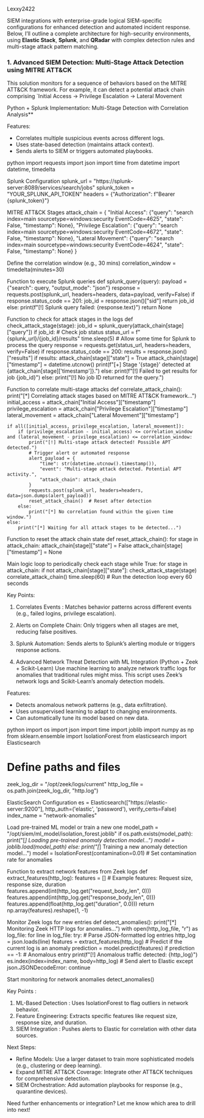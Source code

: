 Lexxy2422

SIEM integrations with enterprise-grade logical 
SIEM-specific configurations for enhanced detection and automated incident response. Below, I’ll outline a complete architecture for high-security environments, using **Elastic Stack**, **Splunk**, and **QRadar** with complex detection rules and multi-stage attack pattern matching.

### **1. Advanced SIEM Detection: Multi-Stage Attack Detection using MITRE ATT&CK**
This solution monitors for a sequence of behaviors based on the MITRE ATT&CK framework. For example, it can detect a potential attack chain comprising `Initial Access → Privilege Escalation → Lateral Movement

Python + Splunk Implementation: Multi-Stage Detection with Correlation Analysis**

Features:
- Correlates multiple suspicious events across different logs.
- Uses state-based detection (maintains attack context).
- Sends alerts to SIEM or triggers automated playbooks.

python
import requests
import json
import time
from datetime import datetime, timedelta

 Splunk Configuration
splunk_url = "https://splunk-server:8089/services/search/jobs"
splunk_token = "YOUR_SPLUNK_API_TOKEN"
headers = {"Authorization": f"Bearer {splunk_token}"}

MITRE ATT&CK Stages
attack_chain = {
    "Initial Access": {"query": "search index=main sourcetype=windows:security EventCode=4625", "state": False, "timestamp": None},
    "Privilege Escalation": {"query": "search index=main sourcetype=windows:security EventCode=4672", "state": False, "timestamp": None},
    "Lateral Movement": {"query": "search index=main sourcetype=windows:security EventCode=4624", "state": False, "timestamp": None}
}

 Define the correlation window (e.g., 30 mins)
correlation_window = timedelta(minutes=30)

Function to execute Splunk queries
def splunk_query(query):
    payload = {"search": query, "output_mode": "json"}
    response = requests.post(splunk_url, headers=headers, data=payload, verify=False)
    if response.status_code == 201:
        job_id = response.json()["sid"]
        return job_id
    else:
        print(f"[!] Splunk query failed: {response.text}")
        return None

Function to check for attack stages in the logs
def check_attack_stage(stage):
    job_id = splunk_query(attack_chain[stage]["query"])
    if job_id:
        # Check job status
        status_url = f"{splunk_url}/{job_id}/results"
        time.sleep(5)  # Allow some time for Splunk to process the query
        response = requests.get(status_url, headers=headers, verify=False)
        if response.status_code == 200:
            results = response.json()["results"]
            if results:
                attack_chain[stage]["state"] = True
                attack_chain[stage]["timestamp"] = datetime.utcnow()
                print(f"[+] Stage '{stage}' detected at {attack_chain[stage]['timestamp']}.")
        else:
            print(f"[!] Failed to get results for job {job_id}")
    else:
        print("[!] No job ID returned for the query.")

Function to correlate multi-stage attacks
def correlate_attack_chain():
    print("[*] Correlating attack stages based on MITRE ATT&CK framework...")
    initial_access = attack_chain["Initial Access"]["timestamp"]
    privilege_escalation = attack_chain["Privilege Escalation"]["timestamp"]
    lateral_movement = attack_chain["Lateral Movement"]["timestamp"]

    if all([initial_access, privilege_escalation, lateral_movement]):
        if (privilege_escalation - initial_access) <= correlation_window and (lateral_movement - privilege_escalation) <= correlation_window:
            print("[!] Multi-stage attack detected! Possible APT detected.")
            # Trigger alert or automated response
            alert_payload = {
                "time": str(datetime.utcnow().timestamp()),
                "event": "Multi-stage attack detected. Potential APT activity.",
                "attack_chain": attack_chain
            }
            requests.post(splunk_url, headers=headers, data=json.dumps(alert_payload))
            reset_attack_chain()  # Reset after detection
        else:
            print("[*] No correlation found within the given time window.")
    else:
        print("[*] Waiting for all attack stages to be detected...")

Function to reset the attack chain state
def reset_attack_chain():
    for stage in attack_chain:
        attack_chain[stage]["state"] = False
        attack_chain[stage]["timestamp"] = None

Main logic loop to periodically check each stage
while True:
    for stage in attack_chain:
        if not attack_chain[stage]["state"]:
            check_attack_stage(stage)
    correlate_attack_chain()
    time.sleep(60)  # Run the detection loop every 60 seconds


Key Points:
1. Correlates Events : Matches behavior patterns across different events (e.g., failed logins, privilege escalation).
2. Alerts on Complete Chain: Only triggers when all stages are met, reducing false positives.
3. Splunk Automation: Sends alerts to Splunk’s alerting module or triggers response actions.


2. Advanced Network Threat Detection with ML Integration (Python + Zeek + Scikit-Learn)
Use machine learning to analyze network traffic logs for anomalies that traditional rules might miss. This script uses Zeek’s network logs and Scikit-Learn’s anomaly detection models.

Features:
- Detects anomalous network patterns (e.g., data exfiltration).
- Uses unsupervised learning to adapt to changing environments.
- Can automatically tune its model based on new data.

python
import os
import json
import time
import joblib
import numpy as np
from sklearn.ensemble import IsolationForest
from elasticsearch import Elasticsearch

# Define paths and files
zeek_log_dir = "/opt/zeek/logs/current"
http_log_file = os.path.join(zeek_log_dir, "http.log")

ElasticSearch Configuration
es = Elasticsearch(["https://elastic-server:9200"], http_auth=('elastic', 'password'), verify_certs=False)
index_name = "network-anomalies"

Load pre-trained ML model or train a new one
model_path = "/opt/siem/ml_model/isolation_forest.joblib"
if os.path.exists(model_path):
    print("[*] Loading pre-trained anomaly detection model...")
    model = joblib.load(model_path)
else:
    print("[*] Training a new anomaly detection model...")
    model = IsolationForest(contamination=0.01)  # Set contamination rate for anomalies

Function to extract network features from Zeek logs
def extract_features(http_log):
    features = []
    # Example features: Request size, response size, duration
    features.append(int(http_log.get("request_body_len", 0)))
    features.append(int(http_log.get("response_body_len", 0)))
    features.append(float(http_log.get("duration", 0.0)))
    return np.array(features).reshape(1, -1)

Monitor Zeek logs for new entries
def detect_anomalies():
    print("[*] Monitoring Zeek HTTP logs for anomalies...")
    with open(http_log_file, "r") as log_file:
        for line in log_file:
            try:
                # Parse JSON-formatted log entries
                http_log = json.loads(line)
                features = extract_features(http_log)
                # Predict if the current log is an anomaly
                prediction = model.predict(features)
                if prediction == -1:  # Anomalous entry
                    print(f"[!] Anomalous traffic detected: {http_log}")
                    es.index(index=index_name, body=http_log)  # Send alert to Elastic
            except json.JSONDecodeError:
                continue

Start monitoring for network anomalies
detect_anomalies()


Key Points :
1. ML-Based Detection : Uses IsolationForest to flag outliers in network behavior.
2. Feature Engineering: Extracts specific features like request size, response size, and duration.
3. SIEM Integration : Pushes alerts to Elastic for correlation with other data sources.

Next Steps:
- Refine Models: Use a larger dataset to train more sophisticated models (e.g., clustering or deep learning).
- Expand MITRE ATT&CK Coverage: Integrate other ATT&CK techniques for comprehensive detection.
- SIEM Orchestration: Add automation playbooks for response (e.g., quarantine devices).

Need further enhancements or integration? Let me know which area to drill into next!

